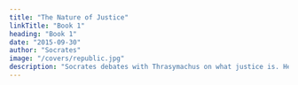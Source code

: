 ```yaml
---
title: "The Nature of Justice"
linkTitle: "Book 1"
heading: "Book 1"
date: "2015-09-30"
author: "Socrates"
image: "/covers/republic.jpg"
description: "Socrates debates with Thrasymachus on what justice is. He ends up explaining that Justice is the dharma of society"
---
```

